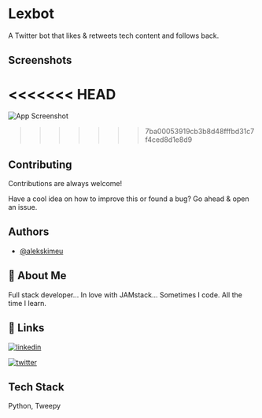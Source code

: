 
# Lexbot

A Twitter bot that likes & retweets tech content and follows back.

## Screenshots

<<<<<<< HEAD
=======
![App Screenshot](https://raw.githubusercontent.com/alekskimeu/lexbot/master/images/screenshot.png)
>>>>>>> 7ba00053919cb3b8d48fffbd31c7f4ced8d1e8d9

  
## Contributing

Contributions are always welcome!

Have a cool idea on how to improve this or found a bug? Go ahead & open an issue.

  
## Authors

- [@alekskimeu](https://www.github.com/alekskimeu)

  
## 🚀 About Me
Full stack developer...
In love with JAMstack...
Sometimes I code. All the time I learn.

  
## 🔗 Links
[![linkedin](https://img.shields.io/badge/linkedin-0A66C2?style=for-the-badge&logo=linkedin&logoColor=white)](https://www.linkedin.com/in/alexkimeu/)

[![twitter](https://img.shields.io/badge/twitter-1DA1F2?style=for-the-badge&logo=twitter&logoColor=white)](https://twitter.com/alekskimeu)

  
## Tech Stack

Python, Tweepy

  
